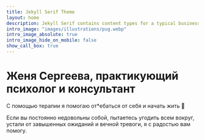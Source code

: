 ```yaml
---
title: Jekyll Serif Theme
layout: home
description: Jekyll Serif contains content types for a typical business website. The theme is fully responsive, blazing fast and artfully illustrated.
intro_image: "images/illustrations/pug.webp"
intro_image_absolute: true
intro_image_hide_on_mobile: false
show_call_box: true
---
```


# Женя Сергеева, практикующий психолог и консультант

С помощью терапии я помогаю от*ебаться от себя и начать жить 🚀 

‌‌Если вы постоянно недовольны собой, пытаетесь угодить всем вокруг, устали от завышенных ожиданий и вечной тревоги, я с радостью вам помогу.
